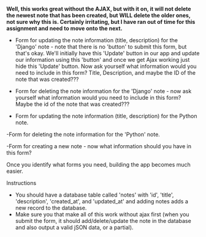 **Well, this works great without the AJAX, but with it on, it will not delete the newest note that has been created, but WILL delete the older ones, not sure why this is.  Certainly irritating, but I have ran out of time for this assignment and need to move onto the next.**



- Form for updating the note information (title, description) for the 'Django' note - note that there is no 'button' to submit this form, but that's okay. We'll initially have this 'Update' button in our app and update our information using this 'button' and once we get Ajax working just hide this 'Update' button. Now ask yourself what information would you need to include in this form? Title, Description, and maybe the ID of the note that was created???

- Form for deleting the note information for the 'Django' note - now ask yourself what information would you need to include in this form? 		Maybe the id of the note that was created???

- Form for updating the note information (title, description) for the Python note.

-Form for deleting the note information for the 'Python' note.

-Form for creating a new note - now what information should you have in this form?


Once you identify what forms you need, building the app becomes much easier.

Instructions

- You should have a database table called 'notes' with 'id', 'title', 'description', 'created_at', and 'updated_at' and adding notes adds a new record to the database.
- Make sure you that make all of this work without ajax first (when you submit the form, it should add/delete/update the note in the database and also output a valid jSON data, or a partial).